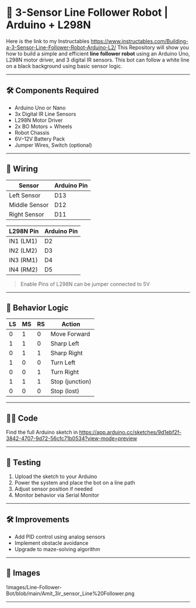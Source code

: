 # 🤖 3-Sensor Line Follower Robot | Arduino + L298N
Here is the link to my Instructables https://www.instructables.com/Building-a-3-Sensor-Line-Follower-Robot-Arduino-L2/
This Repository will show you how to build a simple and efficient **line follower robot** using an Arduino Uno, L298N motor driver, and 3 digital IR sensors. This bot can follow a white line on a black background using basic sensor logic.

---

## 🛠️ Components Required

- Arduino Uno or Nano  
- 3x Digital IR Line Sensors  
- L298N Motor Driver  
- 2x BO Motors + Wheels  
- Robot Chassis  
- 6V–12V Battery Pack  
- Jumper Wires, Switch (optional)

---

## 🔌 Wiring

| Sensor       | Arduino Pin |
|--------------|-------------|
| Left Sensor  | D13         |
| Middle Sensor| D12         |
| Right Sensor | D11         |

| L298N Pin    | Arduino Pin |
|--------------|-------------|
| IN1 (LM1)    | D2          |
| IN2 (LM2)    | D3          |
| IN3 (RM1)    | D4          |
| IN4 (RM2)    | D5          |

> Enable Pins of L298N can be jumper connected to 5V

---

## 🤖 Behavior Logic

| LS | MS | RS | Action         |
|----|----|----|----------------|
| 0  | 1  | 0  | Move Forward    |
| 1  | 1  | 0  | Sharp Left      |
| 0  | 1  | 1  | Sharp Right     |
| 1  | 0  | 0  | Turn Left       |
| 0  | 0  | 1  | Turn Right      |
| 1  | 1  | 1  | Stop (junction) |
| 0  | 0  | 0  | Stop (lost)     |

---

## 👨‍💻 Code

Find the full Arduino sketch in https://app.arduino.cc/sketches/9d1ebf2f-3842-4707-9d72-56cfc71b0534?view-mode=preview

---

## 🧪 Testing

1. Upload the sketch to your Arduino
2. Power the system and place the bot on a line path
3. Adjust sensor position if needed
4. Monitor behavior via Serial Monitor

---

## 🛠️ Improvements

- Add PID control using analog sensors
- Implement obstacle avoidance
- Upgrade to maze-solving algorithm

---

## 📸 Images

!images/Line-Follower-Bot/blob/main/Amit_3ir_sensor_Line%20Follower.png

---

